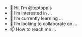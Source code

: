 - 👋 Hi, I’m @toptoppis
- 👀 I’m interested in ...
- 🌱 I’m currently learning ...
- 💞️ I’m looking to collaborate on ...
- 📫 How to reach me ...

<!---
toptoppis/toptoppis is a ✨ special ✨ repository because its `README.md` (this file) appears on your GitHub profile.
You can click the Preview link to take a look at your changes.
--->
